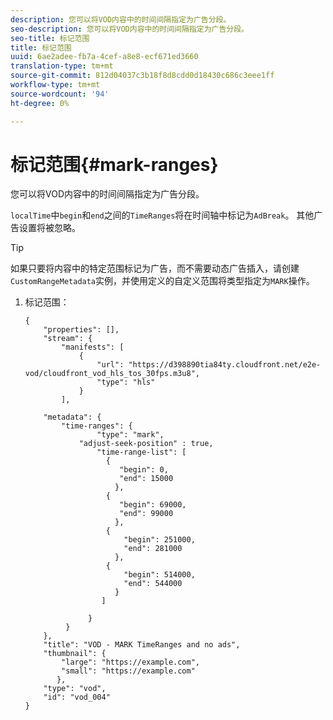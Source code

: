 ```yaml
---
description: 您可以将VOD内容中的时间间隔指定为广告分段。
seo-description: 您可以将VOD内容中的时间间隔指定为广告分段。
seo-title: 标记范围
title: 标记范围
uuid: 6ae2adee-fb7a-4cef-a8e8-ecf671ed3660
translation-type: tm+mt
source-git-commit: 812d04037c3b18f8d8cdd0d18430c686c3eee1ff
workflow-type: tm+mt
source-wordcount: '94'
ht-degree: 0%

---
```



# 标记范围{#mark-ranges}

您可以将VOD内容中的时间间隔指定为广告分段。

`localTime`中`begin`和`end`之间的`TimeRanges`将在时间轴中标记为`AdBreak`。 其他广告设置将被忽略。

>[!TIP]
>
>如果只要将内容中的特定范围标记为广告，而不需要动态广告插入，请创建`CustomRangeMetadata`实例，并使用定义的自定义范围将类型指定为`MARK`操作。

1. 标记范围：

   ```
   {   
       "properties": [],
       "stream": {
           "manifests": [
               {
                   "url": "https://d398890tia84ty.cloudfront.net/e2e-vod/cloudfront_vod_hls_tos_30fps.m3u8",
                   "type": "hls"
               }
           ],
   
       "metadata": {
           "time-ranges": {
                   "type": "mark",
               "adjust-seek-position" : true,   
                   "time-range-list": [
                     {
                        "begin": 0,
                        "end": 15000
                       },
                     {
                        "begin": 69000,
                        "end": 99000
                       },
                     {
                         "begin": 251000,
                         "end": 281000
                       },
                     {
                         "begin": 514000,
                         "end": 544000
                       }
                    ]
   
                 }
            }           
       },   
       "title": "VOD - MARK TimeRanges and no ads",
       "thumbnail": {
           "large": "https://example.com",
           "small": "https://example.com"
          },
       "type": "vod",
       "id": "vod_004"
   }
   ```

